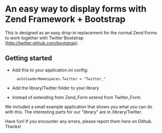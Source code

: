 An easy way to display forms with Zend Framework + Bootstrap
============================================================

This is designed as an easy drop-in replacement for the normal Zend Forms to
work together with Twitter Bootstrap (http://twitter.github.com/bootstrap).

Getting started
---------------
* Add this to your application.ini config:

        autoloaderNamespaces.Twitter = "Twitter_"

* Add the library/Twitter folder to your library
* Instead of extending from Zend\_Form extend from Twitter\_Form

We included a small example application that shows you what you can do with
this.
The interesting parts for our "library" are in /library/Twitter.

Have fun!
If you encounter any errors, please report them here on Github. Thanks!
